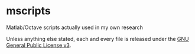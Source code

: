 # mscripts
Matlab/Octave scripts actually used in my own research

Unless anything else stated, each and every file is released under the [GNU General Public License v3](http://www.gnu.org/licenses/gpl-3.0.html).
